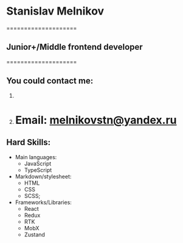 # Stanislav Melnikov

====================

## Junior+/Middle frontend developer

====================

## You could contact me:

1. [telegram]: (https://t.me/pay2w8)
2. # Email: melnikovstn@yandex.ru

## Hard Skills:

- Main languages:
  - JavaScript
  - TypeScript
- Markdown/stylesheet:
  - HTML
  - CSS
  - SCSS;
- Frameworks/Libraries:
  - React
  - Redux
  - RTK
  - MobX
  - Zustand
